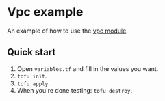 # Vpc example

An example of how to use the [vpc module](../../modules/vpc).

## Quick start

1. Open `variables.tf` and fill in the values you want.
2. `tofu init`.
3. `tofu apply`.
4. When you're done testing: `tofu destroy`.